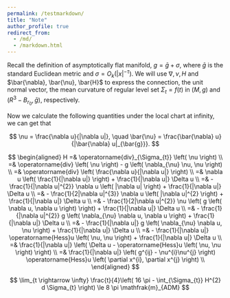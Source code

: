 ```yaml
---
permalink: /testmarkdown/
title: "Note"
author_profile: true
redirect_from: 
  - /md/
  - /markdown.html
---
```



Recall the definition of asymptotically flat manifold, $g = \bar{g} + \sigma$, where $\bar{g}$ is the standard Euclidean metric and $\sigma = O_{k} \left( |x|^{-\tau} \right)$.
We will use $\nabla, \nu, H$ and $\bar{\nabla}, \bar{\nu}, \bar{H}$ to express the connection, the unit normal vector, the mean curvature of regular level set $\Sigma_{t} = f(t)$ in $(M,g)$ and $(R^{3} - B_{r_{0}} ,\bar{g})$, respectively. 

Now we calculate the following quantities under the local chart at infinity, 
we can get that

$$
\nu = \frac{\nabla u}{|\nabla u|}, \quad \bar{\nu} = \frac{\bar{\nabla} u}{|\bar{\nabla} u|_{\bar{g}}}.
$$

$$
\begin{aligned}
H =& \operatorname{div}_{\Sigma_{t}} \left( \nu \right) \\
=& \operatorname{div} \left( \nu \right) - g \left( \nabla_{\nu} \nu, \nu \right) \\
=& \operatorname{div} \left( \frac{\nabla u}{|\nabla u|} \right) \\
=& \nabla u \left( \frac{1}{|\nabla u|} \right) + \frac{1}{|\nabla u|} \Delta u \\
=& - \frac{1}{|\nabla u|^{2}} \nabla u \left( |\nabla u| \right) + \frac{1}{|\nabla u|} \Delta u \\
=& - \frac{1}{2|\nabla u|^{3}} \nabla u \left( |\nabla u|^{2} \right) + \frac{1}{|\nabla u|} \Delta u \\
=& - \frac{1}{2|\nabla u|^{2}} \nu \left( g \left( \nabla u, \nabla u \right) \right) + \frac{1}{|\nabla u|} \Delta u \\
=& - \frac{1}{|\nabla u|^{2}} g \left( \nabla_{\nu} \nabla u, \nabla u \right) + \frac{1}{|\nabla u|} \Delta u \\
=& - \frac{1}{|\nabla u|} g \left( \nabla_{\nu} \nabla u, \nu \right) + \frac{1}{|\nabla u|} \Delta u \\
=& - \frac{1}{|\nabla u|} \operatorname{Hess}u \left( \nu, \nu \right) + \frac{1}{|\nabla u|} \Delta u \\
=& \frac{1}{|\nabla u|} \left( \Delta u - \operatorname{Hess}u \left( \nu, \nu \right) \right) \\
=& \frac{1}{|\nabla u|} \left( g^{ij} - \nu^{i}\nu^{j} \right) \operatorname{Hess}u \left( \partial x^{i}, \partial x^{j} \right) \\
\end{aligned}
$$

$$
\lim_{t \rightarrow \infty} \frac{t}{4}\left( 16 \pi - \int_{\Sigma_{t}} H^{2} d \Sigma_{t} \right) \le 8 \pi \mathfrak{m}_{ADM}
$$

